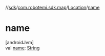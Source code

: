 //[sdk](../../../index.md)/[com.robotemi.sdk.map](../index.md)/[Location](index.md)/[name](name.md)

# name

[androidJvm]\
val [name](name.md): [String](https://kotlinlang.org/api/latest/jvm/stdlib/kotlin/-string/index.html)
